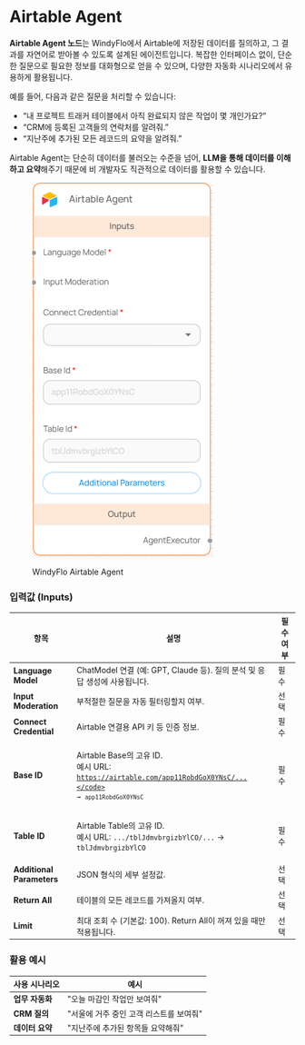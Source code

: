 # Airtable Agent

**Airtable Agent 노드**는 WindyFlo에서 Airtable에 저장된 데이터를 질의하고, 그 결과를 자연어로 받아볼 수 있도록 설계된 에이전트입니다. 복잡한 인터페이스 없이, 단순한 질문으로 필요한 정보를 대화형으로 얻을 수 있으며, 다양한 자동화 시나리오에서 유용하게 활용됩니다.

예를 들어, 다음과 같은 질문을 처리할 수 있습니다:

* “내 프로젝트 트래커 테이블에서 아직 완료되지 않은 작업이 몇 개인가요?”
* “CRM에 등록된 고객들의 연락처를 알려줘.”
* “지난주에 추가된 모든 레코드의 요약을 알려줘.”

Airtable Agent는 단순히 데이터를 불러오는 수준을 넘어, **LLM을 통해 데이터를 이해하고 요약**해주기 때문에 비 개발자도 직관적으로 데이터를 활용할 수 있습니다.

<figure><img src="../../../.gitbook/assets/image (67).png" alt=""><figcaption><p>WindyFlo Airtable Agent</p></figcaption></figure>

### 입력값 (Inputs)

| 항목                        | 설명                                                                                                                               | 필수 여부 |
| ------------------------- | -------------------------------------------------------------------------------------------------------------------------------- | ----- |
| **Language Model**        | ChatModel 연결 (예: GPT, Claude 등). 질의 분석 및 응답 생성에 사용됩니다.                                                                           | 필수    |
| **Input Moderation**      | 부적절한 질문을 자동 필터링할지 여부.                                                                                                            | 선택    |
| **Connect Credential**    | Airtable 연결용 API 키 등 인증 정보.                                                                                                      | 필수    |
| **Base ID**               | <p>Airtable Base의 고유 ID.<br>예시 URL: <code>https://airtable.com/app11RobdGoX0YNsC/...</code> → <code>app11RobdGoX0YNsC</code></p> | 필수    |
| **Table ID**              | <p>Airtable Table의 고유 ID.<br>예시 URL: <code>.../tblJdmvbrgizbYlCO/...</code> → <code>tblJdmvbrgizbYlCO</code></p>                 | 필수    |
| **Additional Parameters** | JSON 형식의 세부 설정값.                                                                                                                 | 선택    |
| **Return All**            | 테이블의 모든 레코드를 가져올지 여부.                                                                                                            | 선택    |
| **Limit**                 | 최대 조회 수 (기본값: 100). Return All이 꺼져 있을 때만 적용됩니다.                                                                                  | 선택    |

### 활용 예시

| 사용 시나리오    | 예시                      |
| ---------- | ----------------------- |
| **업무 자동화** | "오늘 마감인 작업만 보여줘"        |
| **CRM 질의** | "서울에 거주 중인 고객 리스트를 보여줘" |
| **데이터 요약** | "지난주에 추가된 항목들 요약해줘"     |
